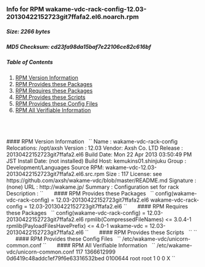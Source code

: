 ### Info for RPM wakame-vdc-rack-config-12.03-20130422152723git7ffafa2.el6.noarch.rpm  
##### Size: 2266 bytes  
##### MD5 Checksum: cd23fa98da15baf7e22106ce82c616bf  
##### Table of Contents  
1. [RPM Version Information](#version)  
2. [RPM Provides these Packages ](#provides)  
3. [RPM Requires these Packages](#requires)  
4. [RPM Provides these Scripts](#scripts)  
5. [RPM Provides these Config Files](#config)  
6. [RPM All Verifiable Information](#verifiable)  
&nbsp;  
&nbsp;  
&nbsp;  
<a name="version" />
#### RPM Version Information  
&nbsp;  
``  
Name        : wakame-vdc-rack-config       Relocations: /opt/axsh 
Version     : 12.03                             Vendor: Axsh Co. LTD <dev@axsh.net>
Release     : 20130422152723git7ffafa2.el6   Build Date: Mon 22 Apr 2013 03:50:49 PM JST
Install Date: (not installed)               Build Host: kemukins01.shinjuku
Group       : Development/Languages         Source RPM: wakame-vdc-12.03-20130422152723git7ffafa2.el6.src.rpm
Size        : 117                              License: see https://github.com/axsh/wakame-vdc/blob/master/README.md
Signature   : (none)
URL         : http://wakame.jp/
Summary     : Configuration set for rack
Description :
<insert long description, indented with spaces>
``  
&nbsp;  
&nbsp;  
&nbsp;  
<a name="provides" />
#### RPM Provides these Packages  
&nbsp;  
``  
config(wakame-vdc-rack-config) = 12.03-20130422152723git7ffafa2.el6
wakame-vdc-rack-config = 12.03-20130422152723git7ffafa2.el6
``  
&nbsp;  
&nbsp;  
&nbsp;  
<a name="requires" />
#### RPM Requires these Packages  
&nbsp;  
``  
config(wakame-vdc-rack-config) = 12.03-20130422152723git7ffafa2.el6
rpmlib(CompressedFileNames) <= 3.0.4-1
rpmlib(PayloadFilesHavePrefix) <= 4.0-1
wakame-vdc = 12.03-20130422152723git7ffafa2.el6
``  
&nbsp;  
&nbsp;  
&nbsp;  
<a name="scripts" />
#### RPM Provides these Scripts  
&nbsp;  
``  
``  
&nbsp;  
&nbsp;  
&nbsp;  
<a name="config" />
#### RPM Provides these Config Files  
&nbsp;  
``  
/etc/wakame-vdc/unicorn-common.conf
``  
&nbsp;  
&nbsp;  
&nbsp;  
<a name="verifiable" />
#### RPM All Verifiable Information  
&nbsp;  
``  
/etc/wakame-vdc/unicorn-common.conf 117 1366612999 0d6419c48addc1ef79f6e63316532bed 0100644 root root 1 0 0 X
``  
&nbsp;  
